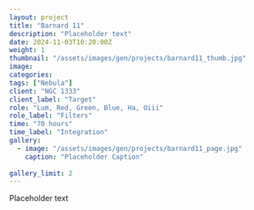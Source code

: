 ```yaml
---
layout: project
title: "Barnard 11"
description: "Placeholder text"
date: 2024-11-03T10:20:00Z
weight: 1
thumbnail: "/assets/images/gen/projects/barnard11_thumb.jpg"
image: 
categories: 
tags: ["Nebula"]
client: "NGC 1333"
client_label: "Target"
role: "Lum, Red, Green, Blue, Ha, Oiii"
role_label: "Filters"
time: "70 hours"
time_label: "Integration"
gallery:
  - image: "/assets/images/gen/projects/barnard11_page.jpg"
    caption: "Placeholder Caption"
  
gallery_limit: 2
---
```


Placeholder text